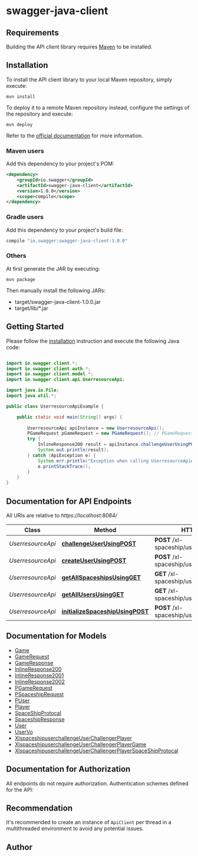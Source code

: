 # swagger-java-client

## Requirements

Building the API client library requires [Maven](https://maven.apache.org/) to be installed.

## Installation

To install the API client library to your local Maven repository, simply execute:

```shell
mvn install
```

To deploy it to a remote Maven repository instead, configure the settings of the repository and execute:

```shell
mvn deploy
```

Refer to the [official documentation](https://maven.apache.org/plugins/maven-deploy-plugin/usage.html) for more information.

### Maven users

Add this dependency to your project's POM:

```xml
<dependency>
    <groupId>io.swagger</groupId>
    <artifactId>swagger-java-client</artifactId>
    <version>1.0.0</version>
    <scope>compile</scope>
</dependency>
```

### Gradle users

Add this dependency to your project's build file:

```groovy
compile "io.swagger:swagger-java-client:1.0.0"
```

### Others

At first generate the JAR by executing:

    mvn package

Then manually install the following JARs:

* target/swagger-java-client-1.0.0.jar
* target/lib/*.jar

## Getting Started

Please follow the [installation](#installation) instruction and execute the following Java code:

```java

import io.swagger.client.*;
import io.swagger.client.auth.*;
import io.swagger.client.model.*;
import io.swagger.client.api.UserresourceApi;

import java.io.File;
import java.util.*;

public class UserresourceApiExample {

    public static void main(String[] args) {
        
        UserresourceApi apiInstance = new UserresourceApi();
        PGameRequest pGameRequest = new PGameRequest(); // PGameRequest | pGameRequest
        try {
            InlineResponse200 result = apiInstance.challengeUserUsingPOST(pGameRequest);
            System.out.println(result);
        } catch (ApiException e) {
            System.err.println("Exception when calling UserresourceApi#challengeUserUsingPOST");
            e.printStackTrace();
        }
    }
}

```

## Documentation for API Endpoints

All URIs are relative to *https://localhost:8084/*

Class | Method | HTTP request | Description
------------ | ------------- | ------------- | -------------
*UserresourceApi* | [**challengeUserUsingPOST**](docs/UserresourceApi.md#challengeUserUsingPOST) | **POST** /xl-spaceship/user/challengeUser | Challenge User
*UserresourceApi* | [**createUserUsingPOST**](docs/UserresourceApi.md#createUserUsingPOST) | **POST** /xl-spaceship/user/createUser | Create User
*UserresourceApi* | [**getAllSpaceshipsUsingGET**](docs/UserresourceApi.md#getAllSpaceshipsUsingGET) | **GET** /xl-spaceship/user/getAllSpaceships | Get all spaceships
*UserresourceApi* | [**getAllUsersUsingGET**](docs/UserresourceApi.md#getAllUsersUsingGET) | **GET** /xl-spaceship/user/getAllUsers | Get all users
*UserresourceApi* | [**initializeSpaceshipUsingPOST**](docs/UserresourceApi.md#initializeSpaceshipUsingPOST) | **POST** /xl-spaceship/user/assignSpaceship | Initialize spaceship


## Documentation for Models

 - [Game](docs/Game.md)
 - [GameRequest](docs/GameRequest.md)
 - [GameResponse](docs/GameResponse.md)
 - [InlineResponse200](docs/InlineResponse200.md)
 - [InlineResponse2001](docs/InlineResponse2001.md)
 - [InlineResponse2002](docs/InlineResponse2002.md)
 - [PGameRequest](docs/PGameRequest.md)
 - [PSpaceshipRequest](docs/PSpaceshipRequest.md)
 - [PUser](docs/PUser.md)
 - [Player](docs/Player.md)
 - [SpaceShipProtocal](docs/SpaceShipProtocal.md)
 - [SpaceshipResponse](docs/SpaceshipResponse.md)
 - [User](docs/User.md)
 - [UserVo](docs/UserVo.md)
 - [XlspaceshipuserchallengeUserChallengerPlayer](docs/XlspaceshipuserchallengeUserChallengerPlayer.md)
 - [XlspaceshipuserchallengeUserChallengerPlayerGame](docs/XlspaceshipuserchallengeUserChallengerPlayerGame.md)
 - [XlspaceshipuserchallengeUserChallengerPlayerSpaceShipProtocal](docs/XlspaceshipuserchallengeUserChallengerPlayerSpaceShipProtocal.md)


## Documentation for Authorization

All endpoints do not require authorization.
Authentication schemes defined for the API:

## Recommendation

It's recommended to create an instance of `ApiClient` per thread in a multithreaded environment to avoid any potential issues.

## Author



